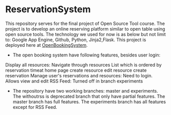 # ReservationSystem
This repository serves for the final project of Open Source Tool course. The project is to develop an online reserving platform similar to open table using open source tools. The technology we used for now is as below but not limit to: Google App Engine, Github, Python, Jinja2,Flask. This project is deployed here at [OpenBookingSystem](open-booking-system.appspot.com).

* The open booking system have following features, besides user login:

Display all resources: Navigate through resources List which is ordered by reservation timeat home page
create resource
edit resource
create reservation
Manage user's reservations and resources: Need to login. Allows view and edit
RSS Feed: Turned off in branch experiments

* The repository have two working branches: master and experiments. The withoutrss is deprecated branch that only have partial features. The master branch has full features. The experiments branch has all features except for RSS Feed.
